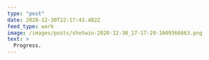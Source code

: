 ```yaml
---
type: "post"
date: 2020-12-30T22:17:43.482Z
feed_type: work
image: /images/posts/shotwin-2020-12-30_17-17-29-1609366663.png
text: >
  Progress. 
---
```

